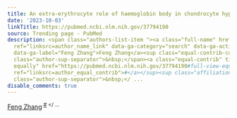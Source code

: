 ```yaml
---
title: An extra-erythrocyte role of haemoglobin body in chondrocyte hypoxia adaption.
date: '2023-10-03'
linkTitle: https://pubmed.ncbi.nlm.nih.gov/37794190
source: Trending page - PubMed
description: <span class="authors-list-item "><a class="full-name" href="https://pubmed.ncbi.nlm.nih.gov/?term=Zhang+F&amp;cauthor_id=37794190"
  ref="linksrc=author_name_link" data-ga-category="search" data-ga-action="author_link"
  data-ga-label="Feng Zhang">Feng Zhang</a><sup class="equal-contrib-container"><span
  class="author-sup-separator">&nbsp;</span><a class="equal-contrib" title="Contributed
  equally" href="https://pubmed.ncbi.nlm.nih.gov/37794190#full-view-equal-contrib-explanation"
  ref="linksrc=author_equal_contrib">#</a></sup><sup class="affiliation-links"><span
  class="author-sup-separator">&nbsp;</ ...
disable_comments: true
---
```

<span class="authors-list-item "><a class="full-name" href="https://pubmed.ncbi.nlm.nih.gov/?term=Zhang+F&amp;cauthor_id=37794190" ref="linksrc=author_name_link" data-ga-category="search" data-ga-action="author_link" data-ga-label="Feng Zhang">Feng Zhang</a><sup class="equal-contrib-container"><span class="author-sup-separator">&nbsp;</span><a class="equal-contrib" title="Contributed equally" href="https://pubmed.ncbi.nlm.nih.gov/37794190#full-view-equal-contrib-explanation" ref="linksrc=author_equal_contrib">#</a></sup><sup class="affiliation-links"><span class="author-sup-separator">&nbsp;</ ...